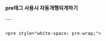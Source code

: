 <h3>pre태그 사용시 자동개행되게하기</h3>
---
<pre style="white-space: pre-wrap;">
<xmp><pre style="white-space: pre-wrap;"></xmp>
</pre>
